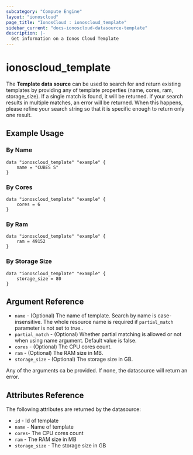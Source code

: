 ```yaml
---
subcategory: "Compute Engine"
layout: "ionoscloud"
page_title: "IonosCloud : ionoscloud_template"
sidebar_current: "docs-ionoscloud-datasource-template"
description: |-
  Get information on a Ionos Cloud Template
---
```


# ionoscloud_template

The **Template data source** can be used to search for and return existing templates by providing any of template properties (name, cores, ram, storage_size).
If a single match is found, it will be returned. If your search results in multiple matches, an error will be returned.
When this happens, please refine your search string so that it is specific enough to return only one result.

## Example Usage

### By Name
```hcl
data "ionoscloud_template" "example" {
	name = "CUBES S"
}
```

### By Cores
```hcl
data "ionoscloud_template" "example" {
	cores = 6
}
```

### By Ram
```hcl
data "ionoscloud_template" "example" {
	ram = 49152
}
```

### By Storage Size
```hcl
data "ionoscloud_template" "example" {
	storage_size = 80
}
```

## Argument Reference

* `name` - (Optional) The name of template. Search by name is case-insensitive. The whole resource name is required if `partial_match` parameter is not set to true..
* `partial_match` - (Optional) Whether partial matching is allowed or not when using name argument. Default value is false.
* `cores` - (Optional) The CPU cores count.
* `ram` - (Optional) The RAM size in MB.
* `storage_size` - (Optional) The storage size in GB.

Any of the arguments ca be provided. If none, the datasource will return an error.

## Attributes Reference

The following attributes are returned by the datasource:

* `id` - Id of template
* `name` - Name of template
* `cores`- The CPU cores count
* `ram` - The RAM size in MB
* `storage_size` - The storage size in GB
